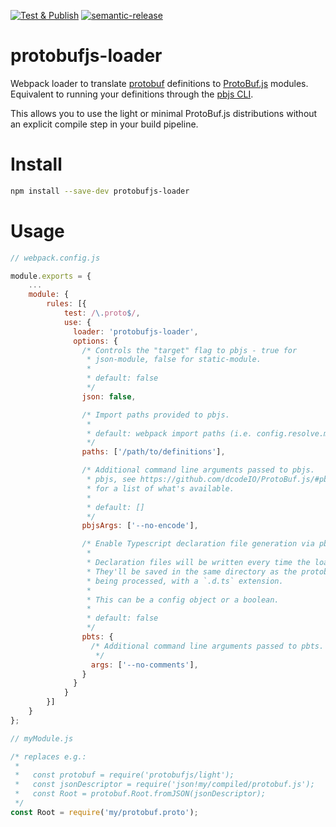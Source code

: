 [![Test & Publish](https://github.com/kmontag/protobufjs-loader/actions/workflows/release.yml/badge.svg)](https://github.com/kmontag/protobufjs-loader/actions/workflows/release.yml)
[![semantic-release](https://img.shields.io/badge/%20%20%F0%9F%93%A6%F0%9F%9A%80-semantic--release-e10079.svg)](https://github.com/semantic-release/semantic-release)

# protobufjs-loader

Webpack loader to translate
[protobuf](https://github.com/google/protobuf/) definitions to
[ProtoBuf.js](https://github.com/dcodeIO/ProtoBuf.js/)
modules. Equivalent to running your definitions through the [pbjs
CLI](https://github.com/dcodeIO/ProtoBuf.js/#pbjs-for-javascript).

This allows you to use the light or minimal ProtoBuf.js distributions
without an explicit compile step in your build pipeline.

# Install

```sh
npm install --save-dev protobufjs-loader
```

# Usage

```javascript
// webpack.config.js

module.exports = {
    ...
    module: {
        rules: [{
            test: /\.proto$/,
            use: {
              loader: 'protobufjs-loader',
              options: {
                /* Controls the "target" flag to pbjs - true for
                 * json-module, false for static-module.
                 *
                 * default: false
                 */
                json: false,

                /* Import paths provided to pbjs.
                 *
                 * default: webpack import paths (i.e. config.resolve.modules)
                 */
                paths: ['/path/to/definitions'],

                /* Additional command line arguments passed to pbjs.
                 * pbjs, see https://github.com/dcodeIO/ProtoBuf.js/#pbjs-for-javascript
                 * for a list of what's available.
                 *
                 * default: []
                 */
                pbjsArgs: ['--no-encode'],

                /* Enable Typescript declaration file generation via pbts.
                 *
                 * Declaration files will be written every time the loader runs.
                 * They'll be saved in the same directory as the protobuf file
                 * being processed, with a `.d.ts` extension.
                 *
                 * This can be a config object or a boolean.
                 *
                 * default: false
                 */
                pbts: {
                  /* Additional command line arguments passed to pbts.
                   */
                  args: ['--no-comments'],
                }
              }
            }
        }]
    }
};
```

```javascript
// myModule.js

/* replaces e.g.:
 *
 *   const protobuf = require('protobufjs/light');
 *   const jsonDescriptor = require('json!my/compiled/protobuf.js');
 *   const Root = protobuf.Root.fromJSON(jsonDescriptor);
 */
const Root = require('my/protobuf.proto');
```
